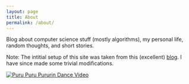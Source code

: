 ```yaml
---
layout: page
title: About
permalink: /about/
---
```


Blog about computer science stuff (mostly algorithms), my personal life, random thoughts, and short stories.

Note: The intitial setup of this site was taken from this (excellent) [blog](https://robert1003.github.io). I have since made some trivial modifications.

[![Puru Puru Pururin Dance Video](https://img.youtube.com/vi/5_001z7TcgI/0.jpg)](https://www.youtube.com/watch?v=5_001z7TcgI)
